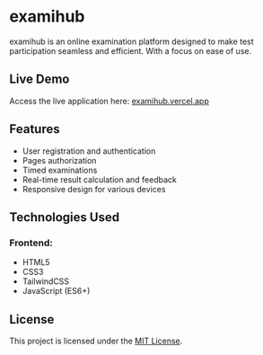 # examihub

examihub is an online examination platform designed to make test participation seamless and efficient. With a focus on ease of use.


## Live Demo

Access the live application here: [examihub.vercel.app](https://examihub.vercel.app)

## Features

- User registration and authentication
- Pages authorization
- Timed examinations
- Real-time result calculation and feedback
- Responsive design for various devices

## Technologies Used

### Frontend:

- HTML5
- CSS3
- TailwindCSS
- JavaScript (ES6+)


## License

This project is licensed under the [MIT License](LICENSE).
